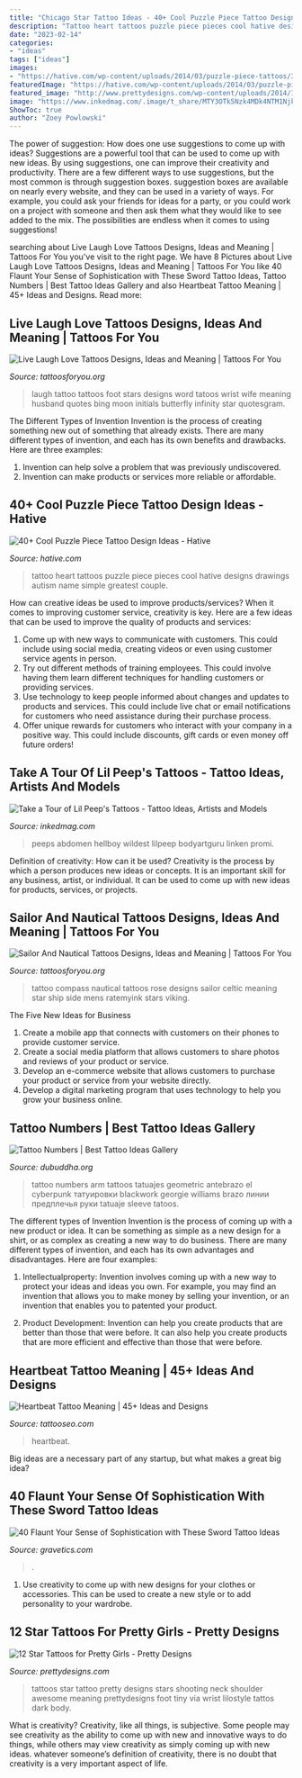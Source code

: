 ```yaml
---
title: "Chicago Star Tattoo Ideas - 40+ Cool Puzzle Piece Tattoo Design Ideas"
description: "Tattoo heart tattoos puzzle piece pieces cool hative designs drawings autism name simple greatest couple"
date: "2023-02-14"
categories:
- "ideas"
tags: ["ideas"]
images:
- "https://hative.com/wp-content/uploads/2014/03/puzzle-piece-tattoos/38-puzzle-heart-on-back.jpg"
featuredImage: "https://hative.com/wp-content/uploads/2014/03/puzzle-piece-tattoos/38-puzzle-heart-on-back.jpg"
featured_image: "http://www.prettydesigns.com/wp-content/uploads/2014/12/Star-Tattoo-on-Back.jpg"
image: "https://www.inkedmag.com/.image/t_share/MTY3OTk5Nzk4MDk4NTM1Njk3/lilpeepheadtattoo.jpg"
ShowToc: true
author: "Zoey Powlowski"
---
```



The power of suggestion: How does one use suggestions to come up with ideas?
Suggestions are a powerful tool that can be used to come up with new ideas. By using suggestions, one can improve their creativity and productivity. There are a few different ways to use suggestions, but the most common is through suggestion boxes. suggestion boxes are available on nearly every website, and they can be used in a variety of ways. For example, you could ask your friends for ideas for a party, or you could work on a project with someone and then ask them what they would like to see added to the mix. The possibilities are endless when it comes to using suggestions!

	

		
searching about Live Laugh Love Tattoos Designs, Ideas and Meaning | Tattoos For You you've visit to the right page. We have 8 Pictures about Live Laugh Love Tattoos Designs, Ideas and Meaning | Tattoos For You like 40 Flaunt Your Sense of Sophistication with These Sword Tattoo Ideas, Tattoo Numbers | Best Tattoo Ideas Gallery and also Heartbeat Tattoo Meaning | 45+ Ideas and Designs. Read more:
		
    
## Live Laugh Love Tattoos Designs, Ideas And Meaning | Tattoos For You

<img loading=lazy src="http://www.tattoosforyou.org/wp-content/uploads/2013/10/Live-Laugh-Love-Tattoo.jpg" onerror="this.onerror=null;this.src='https://tse2.mm.bing.net/th?id=OIP.RD_kbusJ4FCmuskCaMqXyAHaJ4&amp;pid=15.1';" alt="Live Laugh Love Tattoos Designs, Ideas and Meaning | Tattoos For You">

_Source: tattoosforyou.org_

>laugh tattoo tattoos foot stars designs word tatoos wrist wife meaning husband quotes bing moon initials butterfly infinity star quotesgram. 

	

The Different Types of Invention
Invention is the process of creating something new out of something that already exists. There are many different types of invention, and each has its own benefits and drawbacks. Here are three examples: 
1. Invention can help solve a problem that was previously undiscovered. 
2. Invention can make products or services more reliable or affordable. 

    
## 40+ Cool Puzzle Piece Tattoo Design Ideas - Hative

<img loading=lazy src="https://hative.com/wp-content/uploads/2014/03/puzzle-piece-tattoos/38-puzzle-heart-on-back.jpg" onerror="this.onerror=null;this.src='https://tse2.mm.bing.net/th?id=OIP.pMb_Xo2WGWrQKjSlrBuxhQHaJ6&amp;pid=15.1';" alt="40+ Cool Puzzle Piece Tattoo Design Ideas - Hative">

_Source: hative.com_

>tattoo heart tattoos puzzle piece pieces cool hative designs drawings autism name simple greatest couple. 

	

How can creative ideas be used to improve products/services?
When it comes to improving customer service, creativity is key. Here are a few ideas that can be used to improve the quality of products and services: 
1. Come up with new ways to communicate with customers. This could include using social media, creating videos or even using customer service agents in person.
2. Try out different methods of training employees. This could involve having them learn different techniques for handling customers or providing services.
3. Use technology to keep people informed about changes and updates to products and services. This could include live chat or email notifications for customers who need assistance during their purchase process.
4. Offer unique rewards for customers who interact with your company in a positive way. This could include discounts, gift cards or even money off future orders!

    
## Take A Tour Of Lil Peep&#039;s Tattoos - Tattoo Ideas, Artists And Models

<img loading=lazy src="https://www.inkedmag.com/.image/t_share/MTY3OTk5Nzk4MDk4NTM1Njk3/lilpeepheadtattoo.jpg" onerror="this.onerror=null;this.src='https://tse1.mm.bing.net/th?id=OIP.xPP3lL0xuaSEqQIfGI8mpwHaHN&amp;pid=15.1';" alt="Take a Tour of Lil Peep&#039;s Tattoos - Tattoo Ideas, Artists and Models">

_Source: inkedmag.com_

>peeps abdomen hellboy wildest lilpeep bodyartguru linken promi. 

	

Definition of creativity: How can it be used?
Creativity is the process by which a person produces new ideas or concepts. It is an important skill for any business, artist, or individual. It can be used to come up with new ideas for products, services, or projects.

    
## Sailor And Nautical Tattoos Designs, Ideas And Meaning | Tattoos For You

<img loading=lazy src="https://www.tattoosforyou.org/wp-content/uploads/2013/11/Nautical-Compass-Tattoo.jpg" onerror="this.onerror=null;this.src='https://tse1.mm.bing.net/th?id=OIP.JSaje3ouiQWzWgXEiH947AHaPq&amp;pid=15.1';" alt="Sailor And Nautical Tattoos Designs, Ideas and Meaning | Tattoos For You">

_Source: tattoosforyou.org_

>tattoo compass nautical tattoos rose designs sailor celtic meaning star ship side mens ratemyink stars viking. 

	

The Five New Ideas for Business
1. Create a mobile app that connects with customers on their phones to provide customer service. 
2. Create a social media platform that allows customers to share photos and reviews of your product or service. 
3. Develop an e-commerce website that allows customers to purchase your product or service from your website directly. 
4. Develop a digital marketing program that uses technology to help you grow your business online.

    
## Tattoo Numbers | Best Tattoo Ideas Gallery

<img loading=lazy src="http://www.dubuddha.org/wp-content/uploads/2016/10/Tattoo-Numbers-by-Georgie-Williams-1-728x728.jpg" onerror="this.onerror=null;this.src='https://tse2.mm.bing.net/th?id=OIP.jJU5lMcESTvkWjwNSYLeOwHaHa&amp;pid=15.1';" alt="Tattoo Numbers | Best Tattoo Ideas Gallery">

_Source: dubuddha.org_

>tattoo numbers arm tattoos tatuajes geometric antebrazo el cyberpunk татуировки blackwork georgie williams brazo линии предплечья руки tatuaje sleeve tatoos. 

	

The different types of Invention
Invention is the process of coming up with a new product or idea. It can be something as simple as a new design for a shirt, or as complex as creating a new way to do business. There are many different types of invention, and each has its own advantages and disadvantages. Here are four examples: 
1. Intellectualproperty: Invention involves coming up with a new way to protect your ideas and ideas you own. For example, you may find an invention that allows you to make money by selling your invention, or an invention that enables you to patented your product. 

2. Product Development: Invention can help you create products that are better than those that were before. It can also help you create products that are more efficient and effective than those that were before. 


    
## Heartbeat Tattoo Meaning | 45+ Ideas And Designs

<img loading=lazy src="https://www.tattooseo.com/wp-content/uploads/2017/02/Heartbeat-Tattoo-Meaning-4.jpg" onerror="this.onerror=null;this.src='https://tse4.mm.bing.net/th?id=OIP.z-Hm-bHJpUOUTn2x_ViZgwAAAA&amp;pid=15.1';" alt="Heartbeat Tattoo Meaning | 45+ Ideas and Designs">

_Source: tattooseo.com_

>heartbeat. 

	

Big ideas are a necessary part of any startup, but what makes a great big idea? 

    
## 40 Flaunt Your Sense Of Sophistication With These Sword Tattoo Ideas

<img loading=lazy src="https://www.gravetics.com/wp-content/uploads/2017/04/swordtattoo-dottattoo-ronniestars-768x910.jpg" onerror="this.onerror=null;this.src='https://tse1.mm.bing.net/th?id=OIP.4SSDD9AvfKieOqQrPj02LAHaIx&amp;pid=15.1';" alt="40 Flaunt Your Sense of Sophistication with These Sword Tattoo Ideas">

_Source: gravetics.com_

>. 

	

1. Use creativity to come up with new designs for your clothes or accessories. This can be used to create a new style or to add personality to your wardrobe.

    
## 12 Star Tattoos For Pretty Girls - Pretty Designs

<img loading=lazy src="http://www.prettydesigns.com/wp-content/uploads/2014/12/Star-Tattoo-on-Back.jpg" onerror="this.onerror=null;this.src='https://tse4.mm.bing.net/th?id=OIP.kxPJx6mv8UzdF1rIy8R73AHaLH&amp;pid=15.1';" alt="12 Star Tattoos for Pretty Girls - Pretty Designs">

_Source: prettydesigns.com_

>tattoos star tattoo pretty designs stars shooting neck shoulder awesome meaning prettydesigns foot tiny via wrist lilostyle tattos dark body. 

	

What is creativity?
Creativity, like all things, is subjective. Some people may see creativity as the ability to come up with new and innovative ways to do things, while others may view creativity as simply coming up with new ideas. whatever someone’s definition of creativity, there is no doubt that creativity is a very important aspect of life.

